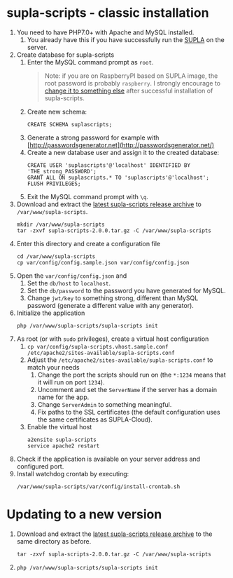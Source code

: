 # supla-scripts - classic installation

1. You need to have PHP7.0+ with Apache and MySQL installed.
    1. You already have this if you have successfully run the [SUPLA](https://github.com/SUPLA/supla-cloud) on the server.
1. Create database for supla-scripts
    1. Enter the MySQL command prompt as `root`. 
       > Note: if you are on RaspberryPI based on SUPLA image, the root password
         is probably `raspberry`. I strongly encourage to 
         [change it to something else](https://www.cyberciti.biz/faq/mysql-change-root-password/)
         after successful installation of supla-scripts.    
     1. Create new schema:
        ```
        CREATE SCHEMA suplascripts;
        ```
    1. Generate a strong password for example with [http://passwordsgenerator.net](http://passwordsgenerator.net/)
    1. Create a new database user and assign it to the created database:
       ```
       CREATE USER 'suplascripts'@'localhost' IDENTIFIED BY 'THE_strong_PASSWORD';
       GRANT ALL ON suplascripts.* TO 'suplascripts'@'localhost';
       FLUSH PRIVILEGES;
       ```
    1. Exit the MySQL command prompt with `\q`.
1. Download and extract the [latest supla-scripts release archive](https://github.com/fracz/supla-scripts/releases/latest)
   to `/var/www/supla-scripts`.
   ```
   mkdir /var/www/supla-scripts
   tar -zxvf supla-scripts-2.0.0.tar.gz -C /var/www/supla-scripts
   ```
1. Enter this directory and create a configuration file
   ```
   cd /var/www/supla-scripts
   cp var/config/config.sample.json var/config/config.json
   ```
1. Open the `var/config/config.json` and
   1. Set the `db/host` to `localhost`.
   1. Set the `db/password` to the password you have generated for MySQL.
   1. Change `jwt/key` to something strong, different than MySQL password 
      (generate a different value with any generator).
1. Initialize the application
   ```
   php /var/www/supla-scripts/supla-scripts init
   ```
1. As root (or with `sudo` privileges), create a virtual host configuration
   1. `cp var/config/supla-scripts.vhost.sample.conf /etc/apache2/sites-available/supla-scripts.conf`
   1. Adjust the `/etc/apache2/sites-available/supla-scripts.conf` to match your needs
       1. Change the port the scripts should run on (the `*:1234` means that it will run on port `1234`).
       1. Uncomment and set the `ServerName` if the server has a domain name for the app.
       1. Change `ServerAdmin` to something meaningful.
       1. Fix paths to the SSL certificates (the default configuration uses
          the same certificates as SUPLA-Cloud).
   1. Enable the virtual host
       ```
       a2ensite supla-scripts
       service apache2 restart
       ```
1. Check if the application is available on your server address and configured port.
1. Install watchdog crontab by executing:
   ```
   /var/www/supla-scripts/var/config/install-crontab.sh
   ```

# Updating to a new version

1. Download and extract the [latest supla-scripts release archive](https://github.com/fracz/supla-scripts/releases/latest) 
   to the same directory as before.
   ```
   tar -zxvf supla-scripts-2.0.0.tar.gz -C /var/www/supla-scripts 
   ```
2. `php /var/www/supla-scripts/supla-scripts init`
